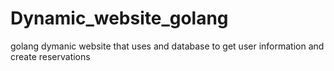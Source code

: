 # Dynamic_website_golang
 golang dymanic website that uses and database to get user information and create reservations
